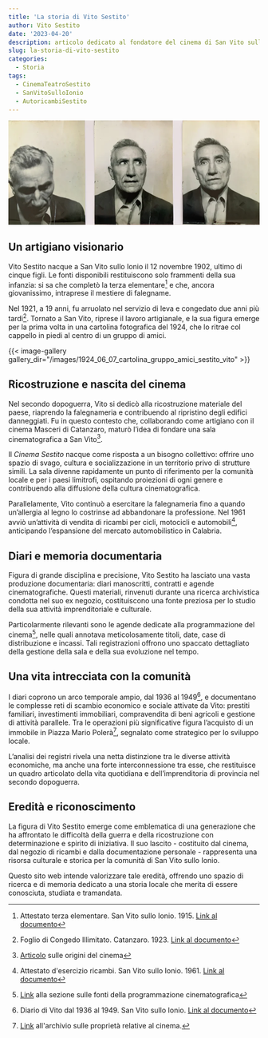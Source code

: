 ```yaml
---
title: 'La storia di Vito Sestito'
author: Vito Sestito
date: '2023-04-20'
description: articolo dedicato al fondatore del cinema di San Vito sullo Ionio
slug: la-storia-di-vito-sestito
categories:
  - Storia
tags:
  - CinemaTeatroSestito
  - SanVitoSulloIonio
  - AutoricambiSestito
---
```

![foto fatte per la patente](images/vito_sestito_patent_pictures.webp)

## Un artigiano visionario

Vito Sestito nacque a San Vito sullo Ionio il 12 novembre 1902, ultimo di cinque figli. Le fonti disponibili restituiscono solo frammenti della sua infanzia: si sa che completò la terza elementare[^1] e che, ancora giovanissimo, intraprese il mestiere di falegname.

Nel 1921, a 19 anni, fu arruolato nel servizio di leva e congedato due anni più tardi[^2]. Tornato a San Vito, riprese il lavoro artigianale, e la sua figura emerge per la prima volta in una cartolina fotografica del 1924, che lo ritrae col cappello in piedi al centro di un gruppo di amici.

{{< image-gallery gallery_dir="/images/1924_06_07_cartolina_gruppo_amici_sestito_vito" >}}

## Ricostruzione e nascita del cinema

Nel secondo dopoguerra, Vito si dedicò alla ricostruzione materiale del paese, riaprendo la falegnameria e contribuendo al ripristino degli edifici danneggiati. Fu in questo contesto che, collaborando come artigiano con il cinema Masceri di Catanzaro, maturò l’idea di fondare una sala cinematografica a San Vito[^3].

Il *Cinema Sestito* nacque come risposta a un bisogno collettivo: offrire uno spazio di svago, cultura e socializzazione in un territorio privo di strutture simili. La sala divenne rapidamente un punto di riferimento per la comunità locale e per i paesi limitrofi, ospitando proiezioni di ogni genere e contribuendo alla diffusione della cultura cinematografica.

Parallelamente, Vito continuò a esercitare la falegnameria fino a quando un’allergia al legno lo costrinse ad abbandonare la professione. Nel 1961 avviò un’attività di vendita di ricambi per cicli, motocicli e automobili[^4], anticipando l’espansione del mercato automobilistico in Calabria.

## Diari e memoria documentaria

Figura di grande disciplina e precisione, Vito Sestito ha lasciato una vasta produzione documentaria: diari manoscritti, contratti e agende cinematografiche. Questi materiali, rinvenuti durante una ricerca archivistica condotta nel suo ex negozio, costituiscono una fonte preziosa per lo studio della sua attività imprenditoriale e culturale.

Particolarmente rilevanti sono le agende dedicate alla programmazione del cinema[^5], nelle quali annotava meticolosamente titoli, date, case di distribuzione e incassi. Tali registrazioni offrono uno spaccato dettagliato della gestione della sala e della sua evoluzione nel tempo.

## Una vita intrecciata con la comunità

I diari coprono un arco temporale ampio, dal 1936 al 1949[^6], e documentano le complesse reti di scambio economico e sociale attivate da Vito: prestiti familiari, investimenti immobiliari, compravendita di beni agricoli e gestione di attività parallele. Tra le operazioni più significative figura l’acquisto di un immobile in Piazza Mario Polerà[^7], segnalato come strategico per lo sviluppo locale.

L’analisi dei registri rivela una netta distinzione tra le diverse attività economiche, ma anche una forte interconnessione tra esse, che restituisce un quadro articolato della vita quotidiana e dell’imprenditoria di provincia nel secondo dopoguerra.

## Eredità e riconoscimento

La figura di Vito Sestito emerge come emblematica di una generazione che ha affrontato le difficoltà della guerra e della ricostruzione con determinazione e spirito di iniziativa. Il suo lascito - costituito dal cinema, dal negozio di ricambi e dalla documentazione personale - rappresenta una risorsa culturale e storica per la comunità di San Vito sullo Ionio.

Questo sito web intende valorizzare tale eredità, offrendo uno spazio di ricerca e di memoria dedicato a una storia locale che merita di essere conosciuta, studiata e tramandata.

[^1]: Attestato terza elementare. San Vito sullo Ionio. 1915. [Link al documento](/1915/08/20/attestato-scuola-elementare-vito-sestito/)
[^2]: Foglio di Congedo Illimitato. Catanzaro. 1923. [Link al documento](/1923/10/09/congedo-fine-leva-vito-sestito/)
[^3]: [Articolo](/2023/04/27/la-nascita-del-cinema-a-san-vito-un-sogno-diventato-realt/) sulle origini del cinema  
[^4]: Attestato d'esercizio ricambi. San Vito sullo Ionio. 1961. [Link al documento](/1961/08/01/attestato-d-eserzizio-ricambi-in-pizza-mario-poler/)
[^5]: [Link](/programmazione-storica/fonti/) alla sezione sulle fonti della programmazione cinematografica
[^6]: Diario di Vito dal 1936 al 1949. San Vito sullo Ionio. [Link al documento](/1936/02/01/diario-vito-sestito-dal-1936-al-1949/)
[^7]: [Link](/categories/proprietà/) all'archivio sulle proprietà relative al cinema.